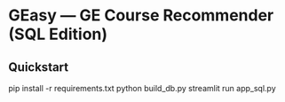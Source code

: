 
# GEasy — GE Course Recommender (SQL Edition)
## Quickstart
pip install -r requirements.txt
python build_db.py
streamlit run app_sql.py
